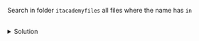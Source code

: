Search in folder `itacademyfiles` all files where the name has `in`

<br>

<details>
<summary>Solution</summary>

```
find ./itacademyfiles/ -name "*in*" -type f
```{{exec}}
</details>

